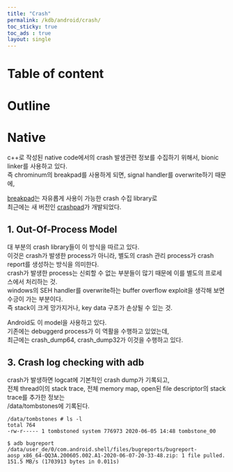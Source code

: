 ```yaml
---
title: "Crash"
permalink: /kdb/android/crash/
toc_sticky: true
toc_ads : true
layout: single
---
```


# Table of content

# Outline

# Native
c++로 작성된 native code에서의 crash 발생관련 정보를 수집하기 위해서, bionic linker를 사용하고 있다.   
즉 chrominum의 breakpad를 사용하게 되면, signal handler를 overwrite하기 때문에,    

[breakpad](https://chromium.googlesource.com/breakpad/breakpad)는 자유롭게 사용이 가능한 crash 수집 library로   
최근에는 새 버전인 [crashpad](https://chromium.googlesource.com/crashpad/crashpad)가 개발되었다.   

## 1. Out-Of-Process Model  
대 부분의 crash library들이 이 방식을 따르고 있다.   
이것은 crash가 발생한 process가 아니라, 별도의 crash 관리 process가 crash report를 생성하는 방식을 의미한다.   
crash가 발생한 process는 신뢰할 수 없는 부분들이 많기 때문에 이를 별도의 프로세스에서 처리하는 것.   
windows의 SEH handler를 overwrite하는 buffer overflow exploit을 생각해 보면 수긍이 가는 부분이다.   
즉 stack이 크게 망가지거나, key data 구조가 손상될 수 있는 것.   

Android도 이 model을 사용하고 있다.    
기존에는 debuggerd process가 이 역활을 수행하고 있었는데,  
최근에는 crash_dump64, crash_dump32가 이것을 수행하고 있다.    

## 3. Crash log checking with adb
crash가 발생하면 logcat에 기본적인 crash dump가 기록되고,       
전체 thread이의 stack trace, 전체 memory map, open된 file descriptor의 stack trace를 추가한 정보는    
/data/tombstones에 기록된다.   
```
/data/tombstones # ls -l
total 764
-rw-r----- 1 tombstoned system 776973 2020-06-05 14:48 tombstone_00
```




```
$ adb bugreport
/data/user_de/0/com.android.shell/files/bugreports/bugreport-aosp_x86_64-QQ3A.200605.002.A1-2020-06-07-20-33-48.zip: 1 file pulled. 151.5 MB/s (1703913 bytes in 0.011s)

```
